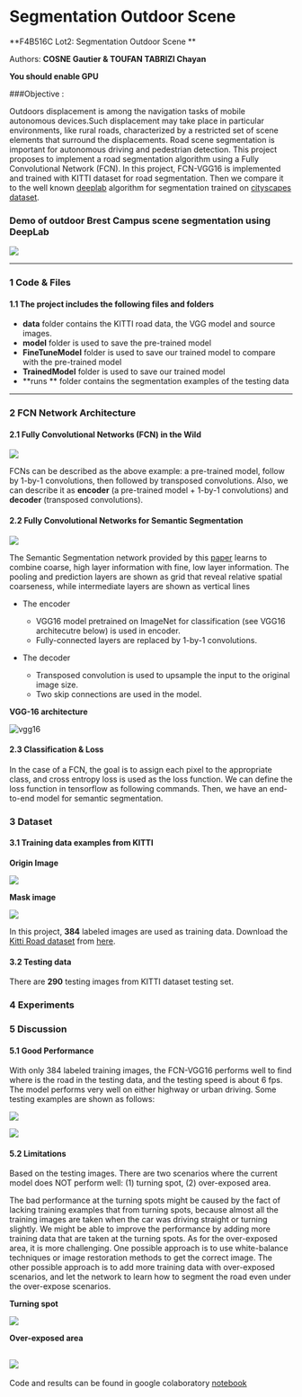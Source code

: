 # Segmentation Outdoor Scene

**F4B516C Lot2: Segmentation Outdoor Scene **

Authors: **COSNE Gautier & TOUFAN TABRIZI Chayan**


**You should enable GPU**


###Objective  : 

Outdoors displacement is among the navigation tasks of mobile autonomous devices.Such displacement may take place in particular environments, like rural roads, characterized by a restricted set of scene elements that surround the displacements. 
Road scene segmentation is important for autonomous driving and pedestrian detection. 
This project proposes to implement a road segmentation algorithm using a Fully Convolutional Network (FCN). In this project, FCN-VGG16 is implemented and trained with KITTI dataset for road segmentation. Then we compare it to the well known [deeplab](https://arxiv.org/pdf/1606.00915.pdf) algorithm for segmentation trained on [cityscapes dataset](https://arxiv.org/pdf/1604.01685.pdf).


### Demo of outdoor Brest Campus scene segmentation using DeepLab

[![](https://media.giphy.com/media/eBfnH4HbPtXKja3HzJ/giphy.gif)](https://drive.google.com/file/d/1KYI6OrjJZpr0qxU1jgyCLw4LHZ6xCmoC/preview)

---


### 1 Code & Files

#### 1.1 The project includes the following files and folders

* **data** folder contains the KITTI road data, the VGG model and source images.
* **model** folder is used to save the pre-trained model
* **FineTuneModel** folder is used to save our trained model to compare with the pre-trained model
* **TrainedModel** folder is used to save our trained model
* **runs ** folder contains the segmentation examples of the testing data


---

### 2 FCN Network Architecture

#### 2.1 Fully Convolutional Networks (FCN) in the Wild

![](https://github.com/JunshengFu/semantic_segmentation/raw/master/data/source/fcn_general.jpg)

FCNs can be described as the above example: a pre-trained model, follow by
1-by-1 convolutions, then followed by transposed convolutions. Also, we
can describe it as **encoder** (a pre-trained model + 1-by-1 convolutions)
and **decoder** (transposed convolutions).

#### 2.2 Fully Convolutional Networks for Semantic Segmentation

![](https://github.com/JunshengFu/semantic_segmentation/raw/master/data/source/fcn.jpg)

The Semantic Segmentation network provided by this
[paper](https://people.eecs.berkeley.edu/~jonlong/long_shelhamer_fcn.pdf)
learns to combine coarse, high layer information with fine, low layer
information. The pooling and prediction
layers are shown as grid that reveal relative spatial coarseness,
while intermediate layers are shown as vertical lines

* The encoder
    * VGG16 model pretrained on ImageNet for classification (see VGG16
    architecutre below) is used in encoder.
    * Fully-connected layers are replaced by 1-by-1 convolutions.

* The decoder
    * Transposed convolution is used to upsample the input to the
     original image size.
    * Two skip connections are used in the model.

**VGG-16 architecture**

![vgg16](https://github.com/JunshengFu/semantic_segmentation/raw/master/data/source/vgg16.png)


#### 2.3 Classification & Loss

In the case of a FCN, the goal is to assign each pixel to the appropriate
class, and cross entropy loss is used as the loss function. We can define
the loss function in tensorflow as following commands. Then, we have an end-to-end model for semantic segmentation.

### 3 Dataset

#### 3.1 Training data examples from KITTI

**Origin Image**

![](https://github.com/JunshengFu/semantic_segmentation/raw/master/data/source/origin.png)

**Mask image**

![](https://github.com/JunshengFu/semantic_segmentation/raw/master/data/source/mask.png)

In this project, **384** labeled images are used as training data.
Download the [Kitti Road dataset](http://www.cvlibs.net/datasets/kitti/eval_road.php)
from [here](http://www.cvlibs.net/download.php?file=data_road.zip).



#### 3.2 Testing data

There are **290** testing images from KITTI dataset testing set.


### 4 Experiments



### 5 Discussion

#### 5.1 Good Performance

With only 384 labeled training images, the FCN-VGG16 performs well to find
where is the road in the testing data, and the testing speed is about 6
fps. The model performs very well on either highway or urban driving.
Some testing examples are shown as follows:

![](https://github.com/JunshengFu/semantic_segmentation/raw/master/data/source/sample5.png)

![](https://github.com/JunshengFu/semantic_segmentation/raw/master/data/source/sample3.png)




#### 5.2 Limitations

Based on the testing images. There are two scenarios where
the current model does NOT perform well: (1) turning spot, (2)
over-exposed area.

The bad performance at the turning spots might be
caused by the fact of lacking training examples that from turning spots,
because almost all the training images are taken when the car was
driving straight or turning slightly. We might be able to improve the
performance by adding more training data that are taken at the turning spots.
As for the over-exposed area, it is more challenging.  One possible
approach is to use white-balance techniques or image restoration methods
to get the correct image. The other possible approach is to add more
training data with over-exposed scenarios, and let the network to learn
how to segment the road even under the over-expose scenarios.

**Turning spot**

![](https://github.com/JunshengFu/semantic_segmentation/raw/master/data/source/fail2.png)


**Over-exposed area**

![](https://github.com/JunshengFu/semantic_segmentation/raw/master/data/source/fail3.png)
---

Code and results can be found in google colaboratory [notebook](https://colab.research.google.com/drive/1yMixNaxURzn3OUOwhjvyXxc4bJOBW3fR) 
